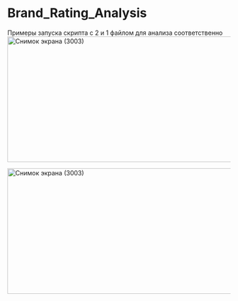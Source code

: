 # Brand_Rating_Analysis
Примеры запуска скрипта с 2 и 1 файлом для анализа соответственно
<img width="1516" height="283" alt="Снимок экрана (3003)" src="https://github.com/user-attachments/assets/3ed1e115-b8fc-46a7-af6c-b7cc118e4818" />

<img width="1516" height="283" alt="Снимок экрана (3003)" src="https://github.com/user-attachments/assets/dc0628af-9dcd-40cc-a764-2ad578c12cd4" />
